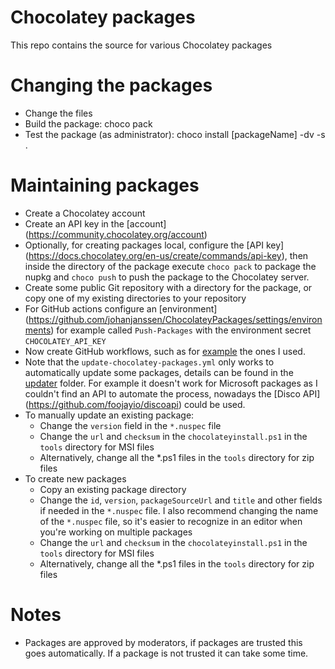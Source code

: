 # Chocolatey packages 
This repo contains the source for various Chocolatey packages

# Changing the packages
* Change the files
* Build the package: choco pack
* Test the package (as administrator): choco install [packageName] -dv -s .


# Maintaining packages
* Create a Chocolatey account
* Create an API key in the [account] (https://community.chocolatey.org/account)
* Optionally, for creating packages local, configure the [API key] (https://docs.chocolatey.org/en-us/create/commands/api-key), then inside the directory of the package execute `choco pack` to package the nupkg and `choco push` to push the package to the Chocolatey server.
* Create some public Git repository with a directory for the package, or copy one of my existing directories to your repository
* For GitHub actions configure an [environment] (https://github.com/johanjanssen/ChocolateyPackages/settings/environments) for example called `Push-Packages` with the environment secret `CHOCOLATEY_API_KEY`
* Now create GitHub workflows, such as for [example](https://github.com/johanjanssen/ChocolateyPackages/tree/master/.github/workflows) the ones I used. 
* Note that the `update-chocolatey-packages.yml` only works to automatically update some packages, details can be found in the [updater](https://github.com/johanjanssen/ChocolateyPackages/tree/master/updater) folder. For example it doesn't work for Microsoft packages as I couldn't find an API to automate the process, nowadays the [Disco API] (https://github.com/foojayio/discoapi) could be used.
* To manually update an existing package:
  * Change the `version` field in the `*.nuspec` file
  * Change the `url` and `checksum` in the `chocolateyinstall.ps1` in the `tools` directory for MSI files
  * Alternatively, change all the *.ps1 files in the `tools` directory for zip files
* To create new packages
  * Copy an existing package directory
  * Change the `id`, `version`, `packageSourceUrl` and `title` and other fields if needed in the `*.nuspec` file. I also recommend changing the name of the `*.nuspec` file, so it's easier to recognize in an editor when you're working on multiple packages
  * Change the `url` and `checksum` in the `chocolateyinstall.ps1` in the `tools` directory for MSI files
  * Alternatively, change all the *.ps1 files in the `tools` directory for zip files

# Notes
* Packages are approved by moderators, if packages are trusted this goes automatically. If a package is not trusted it can take some time.

 
